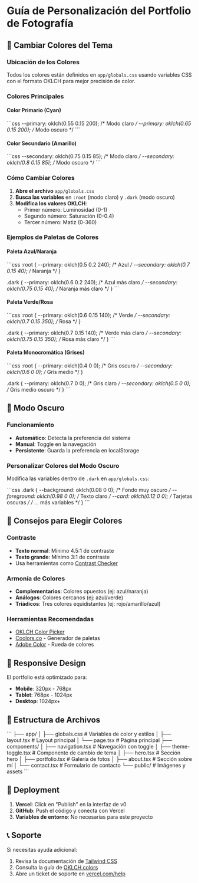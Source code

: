 # Guía de Personalización del Portfolio de Fotografía

## 🎨 Cambiar Colores del Tema

### Ubicación de los Colores
Todos los colores están definidos en `app/globals.css` usando variables CSS con el formato OKLCH para mejor precisión de color.

### Colores Principales

#### Color Primario (Cyan)
\`\`\`css
--primary: oklch(0.55 0.15 200); /* Modo claro */
--primary: oklch(0.65 0.15 200); /* Modo oscuro */
\`\`\`

#### Color Secundario (Amarillo)
\`\`\`css
--secondary: oklch(0.75 0.15 85); /* Modo claro */
--secondary: oklch(0.8 0.15 85); /* Modo oscuro */
\`\`\`

### Cómo Cambiar Colores

1. **Abre el archivo** `app/globals.css`
2. **Busca las variables** en `:root` (modo claro) y `.dark` (modo oscuro)
3. **Modifica los valores OKLCH**:
   - Primer número: Luminosidad (0-1)
   - Segundo número: Saturación (0-0.4)
   - Tercer número: Matiz (0-360)

### Ejemplos de Paletas de Colores

#### Paleta Azul/Naranja
\`\`\`css
:root {
  --primary: oklch(0.5 0.2 240); /* Azul */
  --secondary: oklch(0.7 0.15 40); /* Naranja */
}

.dark {
  --primary: oklch(0.6 0.2 240); /* Azul más claro */
  --secondary: oklch(0.75 0.15 40); /* Naranja más claro */
}
\`\`\`

#### Paleta Verde/Rosa
\`\`\`css
:root {
  --primary: oklch(0.6 0.15 140); /* Verde */
  --secondary: oklch(0.7 0.15 350); /* Rosa */
}

.dark {
  --primary: oklch(0.7 0.15 140); /* Verde más claro */
  --secondary: oklch(0.75 0.15 350); /* Rosa más claro */
}
\`\`\`

#### Paleta Monocromática (Grises)
\`\`\`css
:root {
  --primary: oklch(0.4 0 0); /* Gris oscuro */
  --secondary: oklch(0.6 0 0); /* Gris medio */
}

.dark {
  --primary: oklch(0.7 0 0); /* Gris claro */
  --secondary: oklch(0.5 0 0); /* Gris medio oscuro */
}
\`\`\`

## 🌙 Modo Oscuro

### Funcionamiento
- **Automático**: Detecta la preferencia del sistema
- **Manual**: Toggle en la navegación
- **Persistente**: Guarda la preferencia en localStorage

### Personalizar Colores del Modo Oscuro
Modifica las variables dentro de `.dark` en `app/globals.css`:

\`\`\`css
.dark {
  --background: oklch(0.08 0 0); /* Fondo muy oscuro */
  --foreground: oklch(0.98 0 0); /* Texto claro */
  --card: oklch(0.12 0 0); /* Tarjetas oscuras */
  /* ... más variables */
}
\`\`\`

## 🎯 Consejos para Elegir Colores

### Contraste
- **Texto normal**: Mínimo 4.5:1 de contraste
- **Texto grande**: Mínimo 3:1 de contraste
- Usa herramientas como [Contrast Checker](https://webaim.org/resources/contrastchecker/)

### Armonía de Colores
- **Complementarios**: Colores opuestos (ej: azul/naranja)
- **Análogos**: Colores cercanos (ej: azul/verde)
- **Triádicos**: Tres colores equidistantes (ej: rojo/amarillo/azul)

### Herramientas Recomendadas
- [OKLCH Color Picker](https://oklch.com/)
- [Coolors.co](https://coolors.co/) - Generador de paletas
- [Adobe Color](https://color.adobe.com/) - Rueda de colores

## 📱 Responsive Design

El portfolio está optimizado para:
- **Mobile**: 320px - 768px
- **Tablet**: 768px - 1024px
- **Desktop**: 1024px+

## 🔧 Estructura de Archivos

\`\`\`
├── app/
│   ├── globals.css          # Variables de color y estilos
│   ├── layout.tsx           # Layout principal
│   └── page.tsx             # Página principal
├── components/
│   ├── navigation.tsx       # Navegación con toggle
│   ├── theme-toggle.tsx     # Componente de cambio de tema
│   ├── hero.tsx             # Sección hero
│   ├── portfolio.tsx        # Galería de fotos
│   ├── about.tsx            # Sección sobre mí
│   └── contact.tsx          # Formulario de contacto
└── public/                  # Imágenes y assets
\`\`\`

## 🚀 Deployment

1. **Vercel**: Click en "Publish" en la interfaz de v0
2. **GitHub**: Push el código y conecta con Vercel
3. **Variables de entorno**: No necesarias para este proyecto

## 📞 Soporte

Si necesitas ayuda adicional:
1. Revisa la documentación de [Tailwind CSS](https://tailwindcss.com/)
2. Consulta la guía de [OKLCH colors](https://oklch.com/)
3. Abre un ticket de soporte en [vercel.com/help](https://vercel.com/help)
